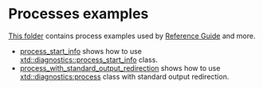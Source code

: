 # Processes examples

[This folder](.) contains process examples used by [Reference Guide](https://codedocs.xyz/gammasoft71/xtd/) and more.

* [process_start_info](process_start_info/README.md) shows how to use [xtd::diagnostics::process_start_info](https://codedocs.xyz/gammasoft71/xtd/classxtd_1_1diagnostics_1_1process__start__info.html) class.
* [process_with_standard_output_redirection](process_with_standard_output_redirection/README.md) shows how to use [xtd::diagnostics:process](../../../src/xtd.core/include/xtd/diagnostics/process.h) class with standard output redirection.

